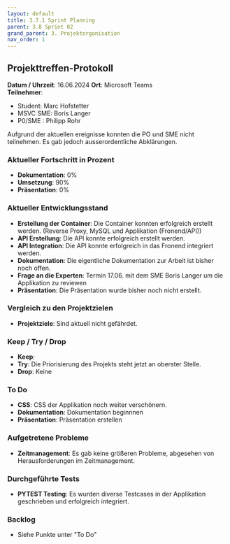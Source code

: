 ```yaml
---
layout: default
title: 3.7.1 Sprint Planning 
parent: 3.8 Sprint 02
grand_parent: 3. Projektorganisation
nav_order: 1
---
```


## Projekttreffen-Protokoll

**Datum / Uhrzeit**: 16.06.2024
**Ort**: Microsoft Teams  
**Teilnehmer**: 
- Student: Marc Hofstetter
- MSVC SME: Boris Langer
- P0/SME  : Philipp Rohr

Aufgrund der aktuellen ereignisse konnten die PO und SME nicht teilnehmen. Es gab jedoch ausserordentliche Abklärungen.

### Aktueller Fortschritt in Prozent

- **Dokumentation**: 0%
- **Umsetzung**: 90%
- **Präsentation**: 0%

### Aktueller Entwicklungsstand

- **Erstellung der Container**: Die Container konnten erfolgreich erstellt werden. (Reverse Proxy, MySQL und Applikation (Fronend/API))
- **API Erstellung**: Die API konnte erfolgreich erstellt werden.
- **API Integration**: Die API konnte erfolgreich in das Fronend integriert werden.
- **Dokumentation**: Die eigentliche Dokumentation zur Arbeit ist bisher noch offen.
- **Frage an die Experten**: Termin 17.06. mit dem SME Boris Langer um die Applikation zu reviewen
- **Präsentation**: Die Präsentation wurde bisher noch nicht erstellt.

### Vergleich zu den Projektzielen

- **Projektziele**: Sind aktuell nicht gefährdet.

### Keep / Try / Drop

- **Keep**: 
- **Try**: Die Priorisierung des Projekts steht jetzt an oberster Stelle.
- **Drop**: Keine

### To Do

- **CSS**: CSS der Applikation noch weiter verschönern.
- **Dokumentation**: Dokumentation beginnnen
- **Präsentation**: Präsentation erstellen

### Aufgetretene Probleme

- **Zeitmanagement**: Es gab keine größeren Probleme, abgesehen von Herausforderungen im Zeitmanagement.

### Durchgeführte Tests

- **PYTEST Testing**: Es wurden diverse Testcases in der Applikation geschrieben und erfolgreich integriert.

### Backlog

- Siehe Punkte unter "To Do"
